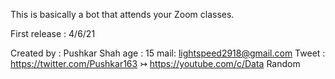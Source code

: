 This is basically a bot that attends your Zoom classes.

First release : 4/6/21

Created by : Pushkar Shah
age : 15
mail: lightspeed2918@gmail.com
Tweet : https://twitter.com/Pushkar163
↣ https://youtube.com/c/Data Random



